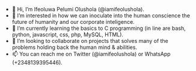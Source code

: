 - 👋 Hi, I’m Ifeoluwa Pelumi Olushola (@iamifeolushola).
- 👀 I’m interested in how we can inoculate into the human conscience the future of humanity and our corporate inteligence.
- 🌱 I’m currently learning the basics to C programming (in line are bash, python, javascript, css, php, MySQL, HTML).
- 💞️ I’m looking to collaborate on projects that solves many of the problems holding back the human mind & abilities.
- 📫 You can reach me on Twitter (@iamifeolushola) or WhatsApp (+2348139395446).

<!---
iamifeolushola/iamifeolushola is a ✨ special ✨ repository because its `README.md` (this file) appears on your GitHub profile.
You can click the Preview link to take a look at your changes.
--->

